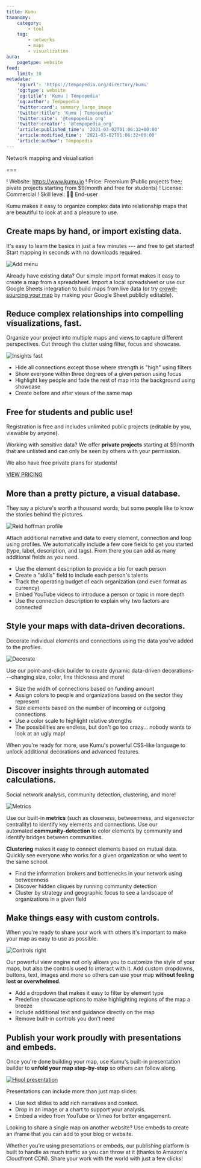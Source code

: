 ```yaml
---
title: Kumu
taxonomy:
    category:
        - tool
    tag:
        - networks
        - maps
        - visualization
aura:
    pagetype: website
feed:
    limit: 10
metadata:
    'og:url': 'https://tempopedia.org/directory/kumu'
    'og:type': website
    'og:title': 'Kumu | Tempopedia'
    'og:author': Tempopedia
    'twitter:card': summary_large_image
    'twitter:title': 'Kumu | Tempopedia'
    'twitter:site': '@tempopedia_org'
    'twitter:creator': '@tempopedia_org'
    'article:published_time': '2021-03-02T01:06:32+00:00'
    'article:modified_time': '2021-03-02T01:06:32+00:00'
    'article:author': Tempopedia
---
```


Network mapping and visualisation

===

! Website: https://www.kumu.io
! Price: Freemium (Public projects free; pivate projects starting from $9/month and free for students)
! License: Commercial
! Skill level: 👩‍💻 End-user

Kumu makes it easy to organize complex data into relationship maps that are beautiful to look at and a pleasure to use.

Create maps by hand, or import existing data.
----------------------------------------------

It's easy to learn the basics in just a few minutes --- and free to get started! Start mapping in seconds with no downloads required.

![Add menu](https://assets.kumu.io/production/public/assets/marketing/screenshots/add-menu-e408429ad359c28005162ab823b1af933635a7dc589c18ae922fe58fe6ab5501.jpg)

Already have existing data? Our simple import format makes it easy to create a map from a spreadsheet. Import a local spreadsheet or use our Google Sheets integration to build maps from live data (or try [crowd-sourcing your map](https://kumu.io/kumu/kumunity) by making your Google Sheet publicly editable).

Reduce complex relationships into compelling visualizations, fast.
-------------------------------------------------------------------

Organize your project into multiple maps and views to capture different perspectives. Cut through the clutter using filter, focus and showcase.

![Insights fast](https://assets.kumu.io/production/public/assets/marketing/gifs/insights-fast-037e269b84240dde01a9c20d7bb631ab02addee2db844b0167f8e6bd1facd61d.gif)

-   Hide all connections except those where strength is "high" using filters
-   Show everyone within three degrees of a given person using focus
-   Highlight key people and fade the rest of map into the background using showcase
-   Create before and after views of the same map

Free for students and public use!
---------------------------------

Registration is free and includes unlimited public projects (editable by you, viewable by anyone).

Working with sensitive data? We offer **private projects** starting at $9/month that are unlisted and can only be seen by others with your permission.

We also have free private plans for students!

[VIEW PRICING](https://kumu.io/pricing)

More than a pretty picture, a visual database.
-----------------------------------------------

They say a picture's worth a thousand words, but some people like to know the stories behind the pictures.

![Reid hoffman profile](https://assets.kumu.io/production/public/assets/marketing/screenshots/reid-hoffman-profile-d2e1e480844bd8ab603b39615f520bf90282cd3b3a690207985891f2c12894f4.jpg)

Attach additional narrative and data to every element, connection and loop using profiles. We automatically include a few core fields to get you started (type, label, description, and tags). From there you can add as many additional fields as you need.

-   Use the element description to provide a bio for each person
-   Create a "skills" field to include each person's talents
-   Track the operating budget of each organization (and even format as currency)
-   Embed YouTube videos to introduce a person or topic in more depth
-   Use the connection description to explain why two factors are connected

Style your maps with data-driven decorations.
----------------------------------------------

Decorate individual elements and connections using the data you've added to the profiles.

![Decorate](https://assets.kumu.io/production/public/assets/marketing/screenshots/decorate-2b496ab4136d2d652d329f2ac54c8f6208aa9e7d8cd1416f9f5c3ea1838beb7b.jpg)

Use our point-and-click builder to create dynamic data-driven decorations---changing size, color, line thickness and more!

-   Size the width of connections based on funding amount
-   Assign colors to people and organizations based on the sector they represent
-   Size elements based on the number of incoming or outgoing connections
-   Use a color scale to highlight relative strengths
-   The possibilities are endless, but don't go too crazy... nobody wants to look at an ugly map!

When you're ready for more, use Kumu's powerful CSS-like language to unlock additional decorations and advanced features.

Discover insights through automated calculations.
--------------------------------------------------

Social network analysis, community detection, clustering, and more!

![Metrics](https://assets.kumu.io/production/public/assets/marketing/screenshots/metrics-2b9a140553c4460249a36275da807a638254ef01618fed5d4d1dcf298000c856.jpg)

Use our built-in **metrics** (such as closeness, betweenness, and eigenvector centrality) to identify key elements and connections. Use our automated **community-detection** to color elements by community and identify bridges between communities.

**Clustering** makes it easy to connect elements based on mutual data. Quickly see everyone who works for a given organization or who went to the same school.

-   Find the information brokers and bottlenecks in your network using betweenness
-   Discover hidden cliques by running community detection
-   Cluster by strategy and geographic focus to see a landscape of organizations in a given field

Make things easy with custom controls.
---------------------------------------

When you're ready to share your work with others it's important to make your map as easy to use as possible.

![Controls right](https://assets.kumu.io/production/public/assets/marketing/screenshots/controls-right-f4532ecaf96cd88ffe1325df10704aae6140302989c6acbbdca98a3466958dda.jpg)

Our powerful view engine not only allows you to customize the style of your maps, but also the controls used to interact with it. Add custom dropdowns, buttons, text, images and more so others can use your map **without feeling lost or overwhelmed**.

-   Add a dropdown that makes it easy to filter by element type
-   Predefine showcase options to make highlighting regions of the map a breeze
-   Include additional text and guidance directly on the map
-   Remove built-in controls you don't need

Publish your work proudly with presentations and embeds.
---------------------------------------------------------

Once you're done building your map, use Kumu's built-in presentation builder to **unfold your map step-by-step** so others can follow along.

[![Hiqol presentation](https://assets.kumu.io/production/public/assets/marketing/screenshots/hiqol-presentation-217579ccbfeba96cdeb756d251b82fde3c0da2ac2247c0e417a4f99354817e52.jpg)](https://hiqol.kumu.io/hawaii-quality-of-life)

Presentations can include more than just map slides:

-   Use text slides to add rich narratives and context.
-   Drop in an image or a chart to support your analysis.
-   Embed a video from YouTube or Vimeo for better engagement.

Looking to share a single map on another website? Use embeds to create an iframe that you can add to your blog or website.

Whether you're using presentations or embeds, our publishing platform is built to handle as much traffic as you can throw at it (thanks to Amazon's Cloudfront CDN). Share your work with the world with just a few clicks!